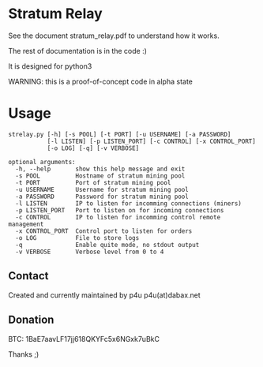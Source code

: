 Stratum Relay
====================

See the document stratum_relay.pdf to understand how it works.

The rest of documentation is in the code :)

It is designed for python3

WARNING: this is a proof-of-concept code in alpha state 

Usage
====================

    strelay.py [-h] [-s POOL] [-t PORT] [-u USERNAME] [-a PASSWORD]
               [-l LISTEN] [-p LISTEN_PORT] [-c CONTROL] [-x CONTROL_PORT]
               [-o LOG] [-q] [-v VERBOSE]

    optional arguments:
      -h, --help       show this help message and exit
      -s POOL          Hostname of stratum mining pool
      -t PORT          Port of stratum mining pool
      -u USERNAME      Username for stratum mining pool
      -a PASSWORD      Password for stratum mining pool
      -l LISTEN        IP to listen for incomming connections (miners)
      -p LISTEN_PORT   Port to listen on for incoming connections
      -c CONTROL       IP to listen for incomming control remote management
      -x CONTROL_PORT  Control port to listen for orders
      -o LOG           File to store logs
      -q               Enable quite mode, no stdout output
      -v VERBOSE       Verbose level from 0 to 4

Contact
-------

Created and currently maintained by p4u p4u(at)dabax.net

Donation
--------

BTC: 1BaE7aavLF17jj618QKYFc5x6NGxk7uBkC

Thanks ;)


